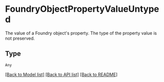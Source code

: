 # FoundryObjectPropertyValueUntyped

The value of a Foundry object's property. The type of the property value is not preserved.

## Type
```python
Any
```


[[Back to Model list]](../../../../README.md#models-v1-link) [[Back to API list]](../../../../README.md#apis-v1-link) [[Back to README]](../../../../README.md)
